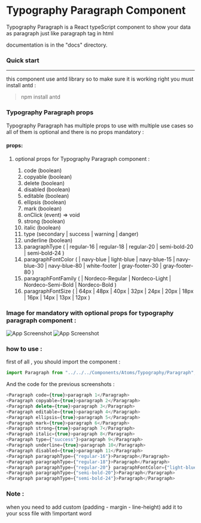 # Typography Paragraph Component

Typography Paragraph is a React typeScript component to show your data as paragraph just like paragraph tag in html

documentation is in the "docs" directory.

### Quick start

---

this component use antd library so to make sure it is working right you must install antd :

> npm install antd

### Typography Paragraph props

Typography Paragraph has multiple props to use with multiple use cases so all of them is optional and there is no props
mandatory :

#### props:

1. optional props for Typography Paragraph component :

    1. code (boolean)
    1. copyable (boolean)
    1. delete (boolean)
    1. disabled (boolean)
    1. editable (boolean)
    1. ellipsis (boolean)
    1. mark (boolean)
    1. onClick (event) => void
    1. strong (boolean)
    1. italic (boolean)
    1. type (secondary | success | warning | danger)
    1. underline (boolean)
    1. paragraphType (
       | regular-16 | regular-18 | regular-20 | semi-bold-20 | semi-bold-24
       )
    1. paragraphFontColor (
       | navy-blue | light-blue | navy-blue-15 | navy-blue-30 | navy-blue-80 | white-footer | gray-footer-30 |
       gray-footer-80
       )
    1. paragraphFontFamily (
       | Nordeco-Regular | Nordeco-Light | Nordeco-Semi-Bold | Nordeco-Bold
       )
    1. paragraphFontSize (
       | 64px | 48px | 40px | 32px | 24px | 20px | 18px | 16px | 14px | 13px | 12px
       )

### Image for mandatory with optional props for typography paragraph component :

![App Screenshot](img/example.JPG)
![App Screenshot](img/example2.JPG)

### how to use :

first of all , you should import the component :

```javascript
import Paragraph from "../../../Components/Atoms/Typography/Paragraph";
```

And the code for the previous screenshots :

```javascript
<Paragraph code={true}>paragraph 1</Paragraph>
<Paragraph copyable={true}>paragraph 2</Paragraph>
<Paragraph delete={true}>paragraph 3</Paragraph>
<Paragraph editable={true}>paragraph 4</Paragraph>
<Paragraph ellipsis={true}>paragraph 5</Paragraph>
<Paragraph mark={true}>paragraph 6</Paragraph>
<Paragraph strong={true}>paragraph 7</Paragraph>
<Paragraph italic={true}>paragraph 8</Paragraph>
<Paragraph type={"success"}>paragraph 9</Paragraph>
<Paragraph underline={true}>paragraph 10</Paragraph>
<Paragraph disabled={true}>paragraph 11</Paragraph>
<Paragraph paragraphType={"regular-16"}>Paragraph</Paragraph>
<Paragraph paragraphType={"regular-18"}>Paragraph</Paragraph>
<Paragraph paragraphType={"regular-20"} paragraphFontColor={"light-blue"}>Paragraph</Paragraph>
<Paragraph paragraphType={"semi-bold-20"}>Paragraph</Paragraph>
<Paragraph paragraphType={"semi-bold-24"}>Paragraph</Paragraph>
```

### Note :

when you need to add custom (padding - margin - line-height) add it to your scss file with !important word